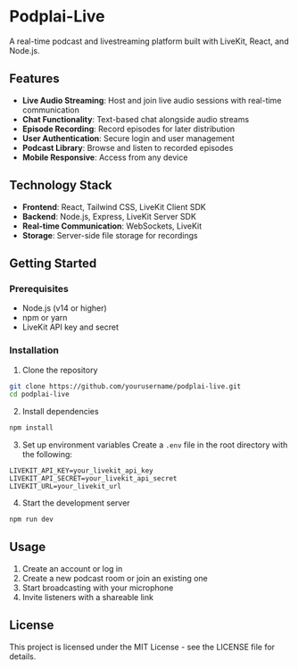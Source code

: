 # Podplai-Live

A real-time podcast and livestreaming platform built with LiveKit, React, and Node.js.

## Features

- **Live Audio Streaming**: Host and join live audio sessions with real-time communication
- **Chat Functionality**: Text-based chat alongside audio streams
- **Episode Recording**: Record episodes for later distribution
- **User Authentication**: Secure login and user management
- **Podcast Library**: Browse and listen to recorded episodes
- **Mobile Responsive**: Access from any device

## Technology Stack

- **Frontend**: React, Tailwind CSS, LiveKit Client SDK
- **Backend**: Node.js, Express, LiveKit Server SDK
- **Real-time Communication**: WebSockets, LiveKit
- **Storage**: Server-side file storage for recordings

## Getting Started

### Prerequisites

- Node.js (v14 or higher)
- npm or yarn
- LiveKit API key and secret

### Installation

1. Clone the repository
```bash
git clone https://github.com/yourusername/podplai-live.git
cd podplai-live
```

2. Install dependencies
```bash
npm install
```

3. Set up environment variables
Create a `.env` file in the root directory with the following:
```
LIVEKIT_API_KEY=your_livekit_api_key
LIVEKIT_API_SECRET=your_livekit_api_secret
LIVEKIT_URL=your_livekit_url
```

4. Start the development server
```bash
npm run dev
```

## Usage

1. Create an account or log in
2. Create a new podcast room or join an existing one
3. Start broadcasting with your microphone
4. Invite listeners with a shareable link

## License

This project is licensed under the MIT License - see the LICENSE file for details.